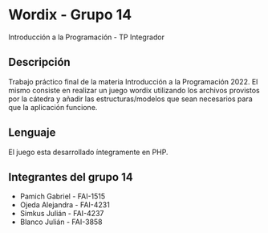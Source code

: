 # Wordix - Grupo 14
Introducción a la Programación - TP Integrador 

## Descripción
Trabajo práctico final de la materia Introducción a la Programación 2022. El mismo consiste en realizar un juego wordix utilizando los archivos provistos por la cátedra 
y añadir las estructuras/modelos que sean necesarios para que la aplicación funcione.

## Lenguaje
El juego esta desarrollado íntegramente en PHP.

## Integrantes del grupo 14
- Pamich Gabriel - FAI-1515
- Ojeda Alejandra - FAI-4231
- Simkus Julián - FAI-4237
- Blanco Julián - FAI-3858

